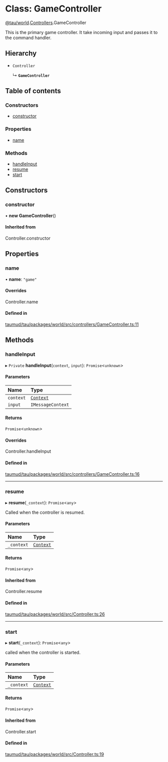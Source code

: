 # Class: GameController

[@tau/world](../modules/tau_world.md).[Controllers](../modules/tau_world.Controllers.md).GameController

This is the primary game controller. It take incoming input and passes it to the command
handler.

## Hierarchy

- `Controller`

  ↳ **`GameController`**

## Table of contents

### Constructors

- [constructor](tau_world.Controllers.GameController.md#constructor)

### Properties

- [name](tau_world.Controllers.GameController.md#name)

### Methods

- [handleInput](tau_world.Controllers.GameController.md#handleinput)
- [resume](tau_world.Controllers.GameController.md#resume)
- [start](tau_world.Controllers.GameController.md#start)

## Constructors

### constructor

• **new GameController**()

#### Inherited from

Controller.constructor

## Properties

### name

• **name**: ``"game"``

#### Overrides

Controller.name

#### Defined in

[taumud/tau/packages/world/src/controllers/GameController.ts:11](https://github.com/tau-mud/tau/blob/9ec4b58/packages/world/src/controllers/GameController.ts#L11)

## Methods

### handleInput

▸ `Private` **handleInput**(`context`, `input`): `Promise`<`unknown`\>

#### Parameters

| Name | Type |
| :------ | :------ |
| `context` | [`Context`](tau_world.Services.Sessions.Context.md) |
| `input` | `IMessageContext` |

#### Returns

`Promise`<`unknown`\>

#### Overrides

Controller.handleInput

#### Defined in

[taumud/tau/packages/world/src/controllers/GameController.ts:16](https://github.com/tau-mud/tau/blob/9ec4b58/packages/world/src/controllers/GameController.ts#L16)

___

### resume

▸ **resume**(`_context`): `Promise`<`any`\>

Called when the controller is resumed.

#### Parameters

| Name | Type |
| :------ | :------ |
| `_context` | [`Context`](tau_world.Services.Sessions.Context.md) |

#### Returns

`Promise`<`any`\>

#### Inherited from

Controller.resume

#### Defined in

[taumud/tau/packages/world/src/Controller.ts:26](https://github.com/tau-mud/tau/blob/9ec4b58/packages/world/src/Controller.ts#L26)

___

### start

▸ **start**(`_context`): `Promise`<`any`\>

called when the controller is started.

#### Parameters

| Name | Type |
| :------ | :------ |
| `_context` | [`Context`](tau_world.Services.Sessions.Context.md) |

#### Returns

`Promise`<`any`\>

#### Inherited from

Controller.start

#### Defined in

[taumud/tau/packages/world/src/Controller.ts:19](https://github.com/tau-mud/tau/blob/9ec4b58/packages/world/src/Controller.ts#L19)
